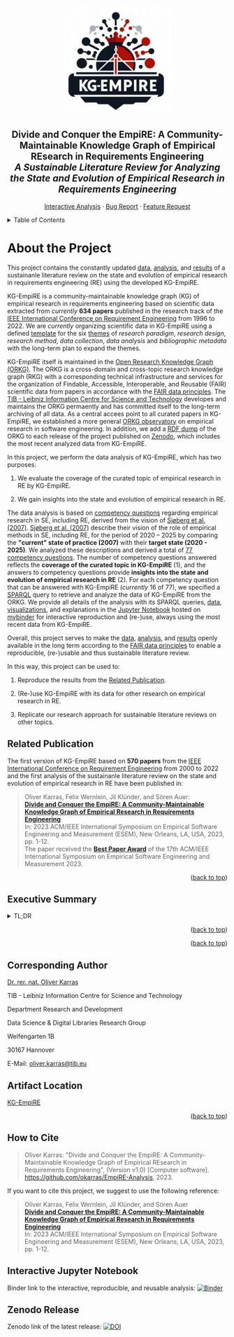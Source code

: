 <a id='top'></a>
<div align="center">
  <a href="https://github.com/okarras/EmpiRE-Analysis">
    <img src="Supplementary%20materials/logo.jpg" alt="Logo" width="250" height="250">
  </a>

<h2 align="center">Divide and Conquer the EmpiRE: A Community-Maintainable <b>K</b>nowledge <b>G</b>raph of <b>Empi</b>rical <b>RE</b>search in Requirements Engineering<br/>
<i>A Sustainable Literature Review for Analyzing the State and Evolution of Empirical Research in Requirements Engineering</i></h2>

  <p align="center">
      <a href="https://mybinder.org/v2/gh/okarras/EmpiRE-Analysis/HEAD?labpath=%2Fempire-analysis.ipynb">Interactive Analysis</a>
      ·
      <a href="https://github.com/okarras/EmpiRE-Analysis/issues">Bug Report</a>
      ·
      <a href="https://github.com/okarras/EmpiRE-Analysis/issues">Feature Request</a>
  </p>
</div>

<details>
  <summary>Table of Contents</summary>
  <ol>
    <li><a href="#about-the-project">About the Project</a></li>
    <li><a href="#built-with">Built With</a></li>
    <li><a href="#getting-started">Getting Started</a></li>
    <li><a href="#usage">Usage</a></li>
    <li><a href="#publications">Publications</a></li>
    <li><a href="#contributing">Contributing</a></li>
    <li><a href="#license">License</a></li>
    <li><a href="#contact">Contact</a></li>
    <li><a href="#acknowledgments">Acknowledgments</a></li>
  </ol>
</details>

# About the Project
This project contains the constantly updated [data](SPARQL-Data/), [analysis](empire-analysis.ipynb), and [results](Figures/) of a sustainanle literature review on the state and evolution of empirical research in requirements engineering (RE) using the developed KG-EmpiRE. 

KG-EmpiRE is a community-maintainable knowledge graph (KG) of empirical research in requirements engineering based on scientific data extracted from *currently* **634 papers** published in the research track of the [IEEE International Conference on Requirement Engineering](https://requirements-engineering.org/) from 1996 to 2022. We are *currently* organizing scientific data in KG-EmpiRE using a defined [template](Supplementary%20materials/Detailed%20ORKG%20template%20structure.pdf) for the six [themes](Supplementary%20materials/Overview%20of%20all%20content%20for%20data%20extraction.pdf) of *research paradigm*, *research design*, *research method*, *data collection*, *data analysis* and *bibliographic metadata* with the long-term plan to expand the themes.

KG-EmpiRE itself is maintained in the [Open Research Knowledge Graph (ORKG)](https://orkg.org). The ORKG is a cross-domain and cross-topic research knowledge graph (RKG) with a corresponding technical infrastructure and services for the organization of Findable, Accessible, Interoperable, and Reusable (FAIR) scientific data from papers in accordance with the [FAIR data principles](https://doi.org/10.1038/sdata.2016.18). The [TIB - Leibniz Information Centre for Science and Technology](https://www.tib.eu/en/research-development/open-research-knowledge-graph) developes and maintains the ORKG permaently and has committed itself to the long-term archiving of all data. As a central accees point to all curated papers in KG-EmpiRE, we established a more general [ORKG observatory](https://orkg.org/observatory/Empirical_Software_Engineering) on empirical research in software engineering. In addition, we add a [RDF dump](Supplementary%20materials/rdf-export-orkg-2023-06-26.nt) of the ORKG to each release of the project published on [Zenodo](https://doi.org/10.5281/zenodo.8083529), which includes the most recent analyzed data from KG-EmpiRE.

In this project, we perform the data analysis of KG-EmpiRE, which has two purposes:

1. We evaluate the coverage of the curated topic of empirical research in RE by KG-EmpiRE.

2. We gain insights into the state and evolution of empirical research in RE.

The data analysis is based on [competency questions](Supplementary%20materials/Detailed%20list%20of%20all%2077%20competency%20questions.xlsx) regarding empirical research in SE, including RE, derived from the vision of [Sjøberg et al. (2007)](https://doi.org/10.1109/FOSE.2007.30). [Sjøberg et al. (2007)](https://doi.org/10.1109/FOSE.2007.30) describe their vision of the role of empirical methods in SE, including RE, for the period of 2020 – 2025 by comparing the **"current" state of practice (2007)** with their **target state (2020 - 2025)**. We analyzed these descriptions and derived a total of [77 competency questions](Supplementary%20materials/Detailed%20list%20of%20all%2077%20competency%20questions.xlsx). The number of competency questions answered reflects the **coverage of the curated topic in KG-EmpiRE** (1), and the answers to competency questions provide **insights into the state and evolution of empirical research in RE** (2). For each competency question that can be answered with KG-EmpiRE (*currently* 16 of 77), we specified a [SPARQL](https://www.w3.org/TR/sparql11-query/) query to retrieve and analyze the data of KG-EmpiRE from the ORKG. We provide all details of the analysis with its SPARQL queries, [data](SPARQL-Data/), [visualizations](Figures/), and explanations in the [Jupyter Notebook](empire-analysis.ipynb) hosted on [mybinder](https://mybinder.org/v2/gh/okarras/EmpiRE-Analysis/HEAD?labpath=%2Fempire-analysis.ipynb) for interactive reproduction and (re-)use, always using the most recent data from KG-EmpiRE.

Overall, this project serves to make the [data](SPARQL-Data/), [analysis](empire-analysis.ipynb), and [results](Figures/) openly available in the long term according to the [FAIR data principles](https://doi.org/10.1038/sdata.2016.18) to enable a reproducible, (re-)usable and thus sustainable literature review.

In this way, this project can be used to:

1. Reproduce the results from the <a href="#related-publication">Related Publication</a>.

2. (Re-)use KG-EmpiRE with its data for other research on empirical research in RE.

3. Replicate our research approach for sustainable literature reviews on other topics.

## Related Publication
The first version of KG-EmpiRE based on **570 papers** from the [IEEE International Conference on Requirement Engineering](https://requirements-engineering.org/) from 2000 to 2022 and the first analysis of the sustainanle literature review on the state and evolution of empirical research in RE have been published in:

>Oliver Karras, Felix Wernlein, Jil Klünder, and Sören Auer:<br/>
>[__Divide and Conquer the EmpiRE: A Community-Maintainable Knowledge Graph of Empirical Research in Requirements Engineering__](https://doi.org/10.1109/ESEM56168.2023.10304795)<br/>
>In: 2023 ACM/IEEE International Symposium on Empirical Software Engineering and Measurement (ESEM), New Orleans, LA, USA, 2023, pp. 1-12.<br/>
>The paper received the [__Best Paper Award__](https://www.oliver-karras.de/wp-content/uploads/2023/10/acm_ieee_esem2023_certificate_best_paper_award.pdf) of the 17th ACM/IEEE International Symposium on Empirical Software Engineering and Measurement 2023.

<p align="right">(<a href="#top">back to top</a>)</p>

## Executive Summary
<details>
<summary>TL;DR</summary>

### Background
Empirical research in RE is a constantly evolving topic. Over the years, several publications examined how empirical research in RE is conducted and how it should be conducted in the future by presenting snapshots of the "current" state of empirical research in RE and, more generally, in Software Engineering (SE). These publications share the same goal of synthesizing a comprehensive, up-to-date, and long-term available overview of the state and evolution of empirical research in RE and SE. Although they share the same goal, use similar methods, i.a., (systematic) literature reviews, and even examine overlapping periods, venues, and themes, they have not collaborated to build on and update earlier works. **Lack of collaboration among researchers** and **updating literature reviews** are two well-known challenges of literature reviews. Overcoming these challenges is crucial to ensure the quality, reliability, and timeliness of research findings from literature reviews and thus enable sustainable literature reviews.

### Motivation
Recent research addresses the above challenges by focusing on when and how to update (systematic) literature reviews in SE and its subfields. While these works provide social and economic decision support and guidance for updating literature reviews, **the central problem is the unavailability of the extracted and analyzed data**, corresponding to open science in SE. Unavailable data complicates **collaboration among researchers** and **updating literature reviews** as the entire data collection, extraction, and analysis must be repeated and expanded for a comprehensive review. Researchers need support in the form of technical infrastructures and services to conduct sustainable literature reviews so that all data is openly available in the long term according to the FAIR data principles. For this purpose, the data must be organized in a flexible, fine-grained, context-sensitive, and semantic representation to be understandable, processable, and usable by humans and machines. Over the last decade, Knowledge Graphs (KGs) have become an emerging technology in industry and academia as they enable this versatile data representation. Besides well-known KGs for encyclopedic and factual data, such as [DBpedia](https://www.dbpedia.org/) and [WikiData](https://www.wikidata.org), using so-called Research Knowledge Graphs (RKGs) for scientific data is a rather new approach. RKGs include bibliographic metadata, e.g., titles, authors, and venues, as well as scientific data, e.g., research designs, methods, and results. They are a promising technology to sustainably organize scientific data so that the data is openly available for long-term collaborations.

### Objective
**Our longterm objective is to constantly maintain a KG-EmpiRE with the research community to synthesize a comprehensive, up-to-date, and long-term available overview of the state and evolution of empirical research in RE**. For this purpose, we use the [ORKG](https://orkg.org/) with its technical infrastructure and services to build and publish KG-EmpiRE that the research community can constantly maintain, (re-)use, update, and expand by *dividing* the efforts to *conquer* the EmpiRE. With this work, we lay the foundation for such a comprehensive, up-to-date, and long-term available overview of the state and evolution of empirical research in RE by building, publishing, and analyzing KG-EmpiRE.

### Method
Our research approach consists of three steps: Data collection, Data extraction, and Data analysis. So far, **we collected 634 papers** published in the research track of the [IEEE International Conference on Requirement Engineering](https://requirements-engineering.org/) from 1996 to 2022. **We extracted and organized their scientific data** on the six themes *research paradigm*, *research design*, *research method*, *data collection*, *data analysis* and *bibliographic metadata* using a developed [ORKG template](https://orkg.org/template/R186491). ORKG templates are an implementation of a subset of SHACL and allow specifying the structure of descriptions of papers. In this way, we determined which data to extract and ensured that all the descriptions of papers are consistent and comparable to **build and publish KG-EmpiRE**. In the supplementary materials, we provide a comprehensive overview of [all contents for data extraction](Supplementary%20materials/Overview%20of%20all%20content%20for%20data%20extraction.pdf) and the [ORKG template](Supplementary%20materials/Detailed%20ORKG%20template%20structure.pdf).

<p align="center">
    <img src="Supplementary%20materials/approach.png" width="600"/>
    
</p>
<p align="center">
    <em>Research approach for building, publishing, and analyzing KG-EmpiRE.</em>
</p>

With this project, we perform the data analysis of KG-EmpiRE, which has two purposes:

(1) We evaluate the coverage of the curated topic of empirical research in RE by KG-EmpiRE.

(2) We gain insights into the state and evolution of empirical research in RE.

The data analysis is based on competency questions regarding empirical research in SE, including RE, derived from the vision of [Sjøberg et al. (2007)](https://doi.org/10.1109/FOSE.2007.30). [Sjøberg et al. (2007)](https://doi.org/10.1109/FOSE.2007.30) describe their vision of the role of empirical methods in SE, including RE, for the period of 2020 – 2025 by comparing the **"current" state of practice (2007)** with their **target state (2020 - 2025)**. We analyzed these descriptions and derived a total of [77 competency questions](Supplementary%20materials/Detailed%20list%20of%20all%2077%20competency%20questions.xlsx). The number of competency questions answered reflects the **coverage of the curated topic in KG-EmpiRE** (1), and the answers to competency questions provide **insights into the state and evolution of empirical research in RE** (2). For each competency question that can be answered with KG-EmpiRE, we specified a [SPARQL](https://www.w3.org/TR/sparql11-query/) query to retrieve and analyze the data of KG-EmpiRE from the ORKG. We provide all details of the analysis with its [data](SPARQL-Data/), [visualizations](Figures/), and explanations in the [Jupyter Notebook](empire-analysis.ipynb) hosted on [mybinder](https://mybinder.org/v2/gh/okarras/EmpiRE-Analysis/HEAD?labpath=%2Fempire-analysis.ipynb) for interactive reproduction and (re-)use, always using the most recent data from KG-EmpiRE.

### Results
**Coverage:**

Regarding the coverage of the curated topic of empirical research in RE by KG-EmpiRE, we can state that we are able to answer 16 of the 77 competence questions (21%) using the extracted data. While this number of answered competency questions represents an acceptable coverage of the curated topic, the need to expand the [ORKG template](https://orkg.org/template/R186491) to extract and organize more data required to answer the open competency questions is clearly evident. Our work lays the foundation for a sustainable literature review on the state and evoluation of emirical research in RE by building, publishing, and analyzing KG-EmpiRE which can be constantly and collaboratively updated. In this way, we demonstrate how researchers can use the ORKG with its technical infrastructure and services for organizing scientific data in an openly available and long-term way to build and publish KGs that the research community can constantly maintain, (re-)use, update, and expand.


**State and evolution of empirical research in RE:**

NOTE: The following insights are currently only based on the results of the first analysis of KG-EmpiRE with the data from **570 papers** published in the research track of the [IEEE International Conference on Requirement Engineering](https://requirements-engineering.org/) from 2000 to 2020. However, the analysis always uses the most recent data from KG-EmpiRE so that the visualizations already contain the newly added data from the **64 papers** published in the research track of the [IEEE International Conference on Requirement Engineering](https://requirements-engineering.org/) from 1996 to 1999.

Regarding the state and evolution of empirical research in RE by analyzing KG-EmpiRE, we can report a positive development towards the vision of [Sjøberg et al. (2007)](https://doi.org/10.1109/FOSE.2007.30). We found that the proportion of papers with an empirical study increases over time with an average proportion of 94.3% for the **target state (2020 - 2025)**. For data collection, researchers frequently and constantly use the established empricial methods *experiment*, *secondary research*, and *survey* with average proportions of 35.7% (*experiment*), 40% (*secondary research*), and 18.7% (*survey*) for the **target state (2020 -2025)**. We also found that the use of the empirical method *case study*, whose increased use is envisioned, decreases over time with a proportion of 22.3% for the **target state (2020 - 2025)**. Despite the decrease, the emprical method *case study* is actually used more frequently than surveys on average in the **target state (2020 - 2025)**. Furthermore, this decrease represents a positive development of the empirical research in RE, as researchers seem to be more aware of the definition of a case study and therefore use the term more purposefully than in the past. This finding is consistent with the conclusion of [Wohlin](https://doi.org/10.1016/j.infsof.2021.106514) who stated that the term *case study* is often misused in software engineering. Consequently, empirical research that is called as a *case study* in recent years appears to actually be a *case study*. For data analysis, researchers mainly and constantly use *descriptive statistics* with a proportion of 87.6% overall and 92% for the **target state (2020 - 2025)**. In contrast, the use of *inferential statistics* with a proportion of 19.2% overall and 26.3% for the **target state (2020 - 2025)** is small. Regarding the general use of empirical methods, we found that the number of empirical methods used for data collection and data analysis in a single papers increases over time, with *three to four empirical methods* most frequently used in one paper. For the **target state (2020 - 2025)**, researchers mainly use *three to even five empirical methods* in a single paper with average proportions of 22% (*three empirical methods used*), 25.3% (*four empirical methods used*), and 26.7% (*five empirical methods used*). This increase in the number of empirical methods used shows a shift as envisioned towards the use of several empirical methods and thus the collection and analysis of data from different perspectives to synthesize evidence. In addition to the empirical methods used, we also found a positive development with regard to the reporting of important information of experimental design. For the **target state (2020 - 2025)**, the proportion of papers reporting *threats to validity*, providing *raw data and supplementary materials*, and highlighting their *research questions and answers* steadily increase over time with average proportions of 91.3% (*threats to validity*), 71.3% (*raw data and supplementary materials*), and 23.7% (*highlighted research questions and answer*) respectively 53% (*highlighted research question and answer hidden in the running text*). 

Despite the positive developments towards the vision of [Sjøberg et al. (2007)](https://doi.org/10.1109/FOSE.2007.30), we also identified the need for future improvements of empirical research in RE. While [Sjøberg et al. (2007)](https://doi.org/10.1109/FOSE.2007.30) envisioned an increased use of *action research*, we found that the proportion of *action research* is small over the entire timeframe analyzed (2000 - 2022) with an average proportion of only 2%. For the **target state (2020 - 2025)**, no paper reported the use of *action research*. According to [Sjøberg et al. (2007)](https://doi.org/10.1109/FOSE.2007.30), more *case studies* and *action research* are needed to ensure the industrial relevance of empirical research. This part of the vision is not yet nearly achieved. Regarding the reporting of threats to validity, we found two issues for future improvement. First, a proportion of 33.6% of the analyzed papers reporting threats to validity *only mentioned threats to validity* without any further classification of the types of validity. Although the general reporting of threats to validity is useful, the lack of classification of the reported threats to validity makes it difficult for a reader to have a clear overview of whether the threats to validity have been discussed comprehensively. In the future, researchers need to communicate their threats to validity comprehensively and transparently by discussing all type of validity equally and naming the type of validity addressed. Second, the proportion of papers reporting threats to *conclusion validity* with 18.2% is small compared to the other mainly discussed types of valdity (*external validity*: 60.4%, *internal validity*: 56.1%, and *construct validity*: 47.9%). Therefore, researchers need to make more effort to comprehensively discuss the validity of their empirical research by also addressing the conclusion valditiy similar to the other types of validity. Regarding data analysis, the proportion of paper using *inferential statistics* is small with a proportion of only 26.2% for the **target state (2020 - 2025)**. For a mature use of statistical methods as envisioned by [Sjøberg et al. (2007)](https://doi.org/10.1109/FOSE.2007.30), researchers have to deal more with *inferential statistics* and include them in the data analysis of their empirical research.

### Conclusions
First of all, we want to remark that the generalizability of our findings is limited as KG-EmpiRE is in a first stage due to the limited analysis of the 570 papers from the research track of the [IEEE International Conference on Requirement Engineering](https://requirements-engineering.org/) from 2000 to 2022. This conference is the largest international conference in the research field of RE where a large number of established researchers in this field regularly publish high-quality, peer-reviewed (empirical) research papers. Therefore, the papers analyzed are a representative for the target population of all papers in RE, but they still form only a small subset. Nevertheless, the results provide important insights into the state and evolution of empirical research in RE, especially published in [IEEE International Conference on Requirement Engineering](https://requirements-engineering.org/). For this reason, we consider our research approach suitable to enable a sustainable literature review on the state and evoluation of emirical research in RE by using the ORKG with its technical infrastructure and services to build and publish KG-EmpiRE that the research community can constantly maintain, (re-)use, update, and expand by *dividing* the efforts to *conquer* the EmpiRE.

Using the ORKG, the extracted data is not encapsulated in a file as usual, which is, at best, published on a data repository, but in a openly available knowledge graph, which, to put it simply, is nothing more than a graph-based database. Overall, the ORKG offers an ready-to-use and sustainably governed infrastructure that implements best practices, such as FAIR principles and versioning, with services to support researchers in organizing (acquiring, curating, publishing, and processing) FAIR scientific data. As a result, the FAIR scientific data is openly available in the long term and can be understood, processed, and used by humans and machines. Thus, the research community can constantly maintain, (re-)use, update, and expand KG-EmpiRE, that we have built, published, and analyzed, in a long-term and collaborative manner. For example, in case of errors in data extraction, anyone, and in the best case the authors themselves, can update the data. It is also possible to expand KG-EmpiRE by curating more papers using or even expanding the [ORKG template](https://orkg.org/template/R186491) to extract more data in a structured, consistent, and comparable way. In all these cases, anyone can (re-)use this project to reproduce this constantly updated data analysis and its results. Using the ORKG to organize scientific data helps to address two of the key challenges of literature reviews: **Lack of collaboration among researchers** and **updating literature reviews**. For this reason, we conclude that using the ORKG represents a step in the right direction towards sustainable literature reviews to ensure the quality, reliability, and timeliness of research findings for a successful long-term collaboration of researchers.

For our future work, we have a plan with short-, mid-, and long-term actions. As short-term actions, we expand KG-EmpiRE by describing more papers of the [IEEE International Conference on Requirement Engineering](https://requirements-engineering.org/) with our [ORKG template](https://orkg.org/template/R186491). Our goal over the coming months is to cover the entire research track of the [IEEE International Conference on Requirement Engineering](https://requirements-engineering.org/) from 1993 - 2023 to get a comprehensive overview of the state and evolution of empirical research in RE at this conference. We also establish a more general [ORKG observatory](https://orkg.org/observatory/Empirical_Software_Engineering) as a central access point to all curated papers. The observatory is an open group that anyone can join to contribute to the topic. As mid-term actions, we write and publish an [ORKG review](https://orkg.org/about/16/Reviews) about the state and evolution of empirical research in RE, based on the complete collection of all papers from the research track of the [IEEE International Conference on Requirement Engineering](https://requirements-engineering.org/) from 1993 - 2022. An [ORKG review](https://orkg.org/about/16/Reviews) is a special kind of literature review article that the research community can constantly maintain when underlying content in the ORKG changes due to updates or expansions. Besides the [ORKG review](https://orkg.org/about/16/Reviews), we expand KG-EmpiRE by including more papers from other important venues, such as the journal [Requirements Engineering](https://link.springer.com/journal/766/volumes-and-issues) or the [International Working Conference on Requirement Engineering: Foundation for Software Quality](https://link.springer.com/conference/refsq), to gain a more comprehensive overview of the state and evolution of empirical research in RE. As long-term action, we extend the [ORKG template](https://orkg.org/template/R186491) to organize more extensive scientific data about empirical resarch in a structured, consistent, and comparable manner and thus to address the 61 still open [competency questions](Supplementary%20materials/Detailed%20list%20of%20all%2077%20competency%20questions.xlsx). With this plan, we work towards maintaining, updating, and expanding KG-EmpiRE togehter with the research community by *dividing* the efforts to *conquer* the EmpiRE.
</details>

<p align="right">(<a href="#top">back to top</a>)</p>

<p align="right">(<a href="#top">back to top</a>)</p>

## Corresponding Author

[Dr. rer. nat. Oliver Karras](https://www.oliver-karras.de)

TIB - Leibniz Information Centre for Science and Technology

Department Research and Development

Data Science & Digital Libraries Research Group

Welfengarten 1B

30167 Hannover

E-Mail: [oliver.karras@tib.eu](mailto:oliver.karras@tib.eu)


## Artifact Location
[KG-EmpiRE](https://orkg.org/observatory/Empirical_Software_Engineering?sort=combined&classesFilter=Paper,Comparison,Visualization)

<p align="right">(<a href="#top">back to top</a>)</p>

## How to Cite
> Oliver Karras: "Divide and Conquer the EmpiRE: A Community-Maintainable Knowledge Graph of Empirical REsearch in Requirements Engineering", (Version v1.0) [Computer software]. https://github.com/okarras/EmpiRE-Analysis, 2023.


If you want to cite this project, we suggest to use the following reference:

>Oliver Karras, Felix Wernlein, Jil Klünder, and Sören Auer<br/>
>[__Divide and Conquer the EmpiRE: A Community-Maintainable Knowledge Graph of Empirical Research in Requirements Engineering__](https://doi.org/10.1109/ESEM56168.2023.10304795)<br/>
>In: 2023 ACM/IEEE International Symposium on Empirical Software Engineering and Measurement (ESEM), New Orleans, LA, USA, 2023, pp. 1-12.

## Interactive Jupyter Notebook
Binder link to the interactive, reproducible, and reusable analysis:
[![Binder](https://mybinder.org/badge_logo.svg)](https://mybinder.org/v2/gh/okarras/EmpiRE-Analysis/HEAD?labpath=%2Fempire-analysis.ipynb)

## Zenodo Release
Zenodo link of the latest release:
[![DOI](https://zenodo.org/badge/DOI/10.5281/zenodo.8083529.svg)](https://doi.org/10.5281/zenodo.8083529)


